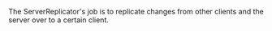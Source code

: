 The ServerReplicator's job is to replicate changes from other clients and the server over to a certain client.